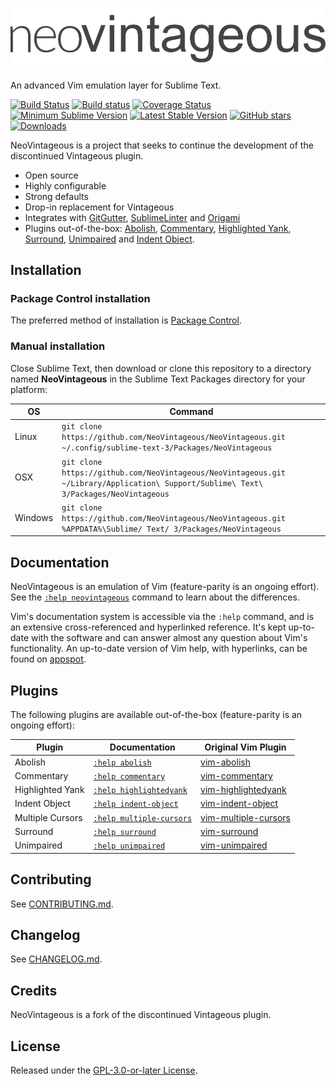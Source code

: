 ![NeoVintageous Logo](res/neovintageous.png)

An advanced Vim emulation layer for Sublime Text.

[![Build Status](https://img.shields.io/travis/NeoVintageous/NeoVintageous/master.svg?style=flat-square)](https://travis-ci.org/NeoVintageous/NeoVintageous) [![Build status](https://img.shields.io/appveyor/ci/gerardroche/neovintageous/master.svg?style=flat-square)](https://ci.appveyor.com/project/gerardroche/neovintageous/branch/master) [![Coverage Status](https://img.shields.io/coveralls/NeoVintageous/NeoVintageous/master.svg?style=flat-square)](https://coveralls.io/github/NeoVintageous/NeoVintageous?branch=master) [![Minimum Sublime Version](https://img.shields.io/badge/sublime-%3E%3D%203.0-brightgreen.svg?style=flat-square)](https://sublimetext.com) [![Latest Stable Version](https://img.shields.io/github/tag/NeoVintageous/NeoVintageous.svg?style=flat-square&label=stable)](https://github.com/NeoVintageous/NeoVintageous/tags) [![GitHub stars](https://img.shields.io/github/stars/NeoVintageous/NeoVintageous.svg?style=flat-square)](https://github.com/NeoVintageous/NeoVintageous/stargazers) [![Downloads](https://img.shields.io/packagecontrol/dt/NeoVintageous.svg?style=flat-square)](https://packagecontrol.io/packages/NeoVintageous)

NeoVintageous is a project that seeks to continue the development of the discontinued Vintageous plugin.

* Open source
* Highly configurable
* Strong defaults
* Drop-in replacement for Vintageous
* Integrates with [GitGutter](https://github.com/jisaacks/GitGutter), [SublimeLinter](https://github.com/SublimeLinter/SublimeLinter3) and [Origami](https://github.com/SublimeText/Origami)
* Plugins out-of-the-box: [Abolish](https://github.com/NeoVintageous/NeoVintageous/blob/master/res/doc/abolish.txt), [Commentary](https://github.com/NeoVintageous/NeoVintageous/blob/master/res/doc/commentary.txt), [Highlighted Yank](https://github.com/NeoVintageous/NeoVintageous/blob/master/res/doc/neovintageous.txt), [Surround](https://github.com/NeoVintageous/NeoVintageous/blob/master/res/doc/surround.txt), [Unimpaired](https://github.com/NeoVintageous/NeoVintageous/blob/master/res/doc/unimpaired.txt) and [Indent Object](https://github.com/NeoVintageous/NeoVintageous/blob/master/res/doc/indent-object.txt).

## Installation

### Package Control installation

The preferred method of installation is [Package Control](https://packagecontrol.io/packages/NeoVintageous).

### Manual installation

Close Sublime Text, then download or clone this repository to a directory named **NeoVintageous** in the Sublime Text Packages directory for your platform:

OS | Command
-- | -----
Linux | `git clone https://github.com/NeoVintageous/NeoVintageous.git ~/.config/sublime-text-3/Packages/NeoVintageous`
OSX | `git clone https://github.com/NeoVintageous/NeoVintageous.git ~/Library/Application\ Support/Sublime\ Text\ 3/Packages/NeoVintageous`
Windows | `git clone https://github.com/NeoVintageous/NeoVintageous.git %APPDATA%\Sublime/ Text/ 3/Packages/NeoVintageous`

## Documentation

NeoVintageous is an emulation of Vim (feature-parity is an ongoing effort). See the [`:help neovintageous`](https://github.com/NeoVintageous/NeoVintageous/blob/master/res/doc/neovintageous.txt) command to learn about the differences.

Vim's documentation system is accessible via the `:help` command, and is an extensive cross-referenced and hyperlinked reference. It's kept up-to-date with the software and can answer almost any question about Vim's functionality. An up-to-date version of Vim help, with hyperlinks, can be found on [appspot](https://vimhelp.appspot.com).

## Plugins

The following plugins are available out-of-the-box (feature-parity is an ongoing effort):

Plugin | Documentation | Original Vim Plugin
------ | ------------- | -------------------
Abolish | [`:help abolish`](https://github.com/NeoVintageous/NeoVintageous/blob/master/res/doc/abolish.txt) | [vim-abolish](https://github.com/tpope/vim-abolish)
Commentary | [`:help commentary`](https://github.com/NeoVintageous/NeoVintageous/blob/master/res/doc/commentary.txt) | [vim-commentary](https://github.com/tpope/vim-commentary)
Highlighted Yank | [`:help highlightedyank`](https://github.com/NeoVintageous/NeoVintageous/blob/master/res/doc/neovintageous.txt) | [vim-highlightedyank](https://github.com/machakann/vim-highlightedyank)
Indent Object | [`:help indent-object`](https://github.com/NeoVintageous/NeoVintageous/blob/master/res/doc/indent-object.txt) | [vim-indent-object](https://github.com/michaeljsmith/vim-indent-object)
Multiple Cursors | [`:help multiple-cursors`](https://github.com/NeoVintageous/NeoVintageous/blob/master/res/doc/neovintageous.txt) | [vim-multiple-cursors](https://github.com/terryma/vim-multiple-cursors)
Surround | [`:help surround`](https://github.com/NeoVintageous/NeoVintageous/blob/master/res/doc/surround.txt) | [vim-surround](https://github.com/tpope/vim-surround)
Unimpaired | [`:help unimpaired`](https://github.com/NeoVintageous/NeoVintageous/blob/master/res/doc/unimpaired.txt) | [vim-unimpaired](https://github.com/tpope/vim-unimpaired)

## Contributing

See [CONTRIBUTING.md](CONTRIBUTING.md).

## Changelog

See [CHANGELOG.md](CHANGELOG.md).

## Credits

NeoVintageous is a fork of the discontinued Vintageous plugin.

## License

Released under the [GPL-3.0-or-later License](LICENSE).
